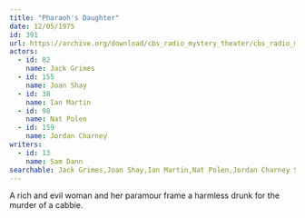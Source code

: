 ```yaml
---
title: "Pharaoh's Daughter"
date: 12/05/1975
id: 391
url: https://archive.org/download/cbs_radio_mystery_theater/cbs_radio_mystery_theater-0351-0400.zip/cbs_radio_mystery_theater-0351-0400%2Fcbsrmt_0391_pharoahs_daughter.mp3
actors:  
  - id: 82
    name: Jack Grimes  
  - id: 155
    name: Joan Shay  
  - id: 38
    name: Ian Martin  
  - id: 98
    name: Nat Polen  
  - id: 159
    name: Jordan Charney
writers:  
  - id: 13
    name: Sam Dann
searchable: Jack Grimes,Joan Shay,Ian Martin,Nat Polen,Jordan Charney Sam Dann
---
```

A rich and evil woman and her paramour frame a harmless drunk for the murder of a cabbie.